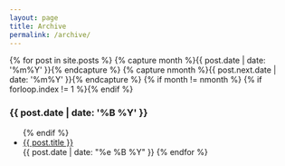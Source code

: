 ```yaml
---
layout: page
title: Archive
permalink: /archive/
---
```

{% for post in site.posts %}
	{% capture month %}{{ post.date | date: '%m%Y' }}{% endcapture %}
	{% capture nmonth %}{{ post.next.date | date: '%m%Y' }}{% endcapture %}
		{% if month != nmonth %}
			{% if forloop.index != 1 %}</ul>{% endif %}
			<h3>{{ post.date | date: '%B %Y' }}</h3><ul>
		{% endif %}
	<li><a href="{{ post.url }}">{{ post.title }}</a></li>
	<time>{{ post.date | date: "%e %B %Y" }}</time>
{% endfor %}
